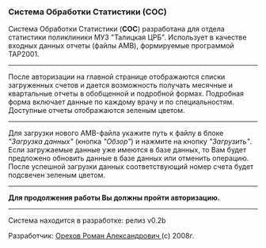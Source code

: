 <h3>Система Обработки Статистики (COC)</h3>
<p>Система Обработки Статистики (<strong>СОС</strong>) разработана для отдела
статистики поликлиники МУЗ &quot;Талицкая ЦРБ&quot;. Использует в качестве
входных данных отчеты (файлы AMB), формируемые программой TAP2001. </p><hr />
<p>После авторизации на главной странице отображаются списки загруженных счетов
и дается возможность получать месячные и квартальные отчеты в обобщенной и
подробной формах. Подробная форма включает данные по каждому врачу и по
специальностям. Доступные отчеты отображаются зеленым цветом.</p><hr />
<p>Для загрузки нового AMB-файла укажите путь к файлу в блоке <em>&quot;Загрузка
данных&quot;</em> (кнопка <em>&quot;Обзор&quot;</em>) и нажмите на кнопку
<em>&quot;Загрузить&quot;</em>. Если загружаемые данные уже имеются в
базе данных, то Вам будет предложено обновить данные в базе данных или отменить
операцию. После успешной загрузки данных соответствующий номер счета
будет подсвечен зеленым цветом.</p><hr />
<p><strong>Для продолжения работы Вы должны пройти авторизацию.</strong> </p>
<hr />
<p>Система находится в разработке: релиз v0.2b</p>
<p>Разработчик: <a href="mailto:tripsin@yandex.ru">Орехов Роман Александрович
</a>(c) 2008г. </p>
